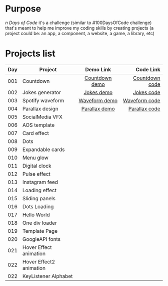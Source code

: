 # Purpose

_n Days of Code_ it's a challenge (similar to #100DaysOfCode challenge) that's meant to help me improve my coding skills by creating projects (a project could be: an app, a component, a website, a game, a library, etc)

# Projects list

| Day | Project                 |    Demo Link     |        Code Link |
| --- | ----------------------- | :--------------: | ---------------: |
| 001 | Countdown               | [Countdown demo] | [Countdown code] |
| 002 | Jokes generator         |   [Jokes demo]   |     [Jokes code] |
| 003 | Spotify waveform        | [Waveform demo]  |  [Waveform code] |
| 004 | Parallax design         | [Parallax demo]  |  [Parallax code] |
| 005 | SocialMedia VFX         |                  |                  |
| 006 | AOS template            |                  |                  |
| 007 | Card effect             |                  |                  |
| 008 | Dots                    |                  |                  |
| 009 | Expandable cards        |                  |                  |
| 010 | Menu glow               |                  |                  |
| 011 | Digital clock           |                  |                  |
| 012 | Pulse effect            |                  |                  |
| 013 | Instagram feed          |                  |                  |
| 014 | Loading effect          |                  |                  |
| 015 | Sliding panels          |                  |                  |
| 016 | Dots Loading            |                  |                  |
| 017 | Hello World             |                  |                  |
| 018 | One div loader          |                  |                  |
| 019 | Template Page           |                  |                  |
| 020 | GoogleAPI fonts         |                  |                  |
| 021 | Hover Effect animation  |                  |                  |
| 022 | Hover Effect2 animation |                  |                  |
| 022 | KeyListener Alphabet    |                  |                  |

[countdown demo]: https://trstefan.github.io/ndaysofcode/Countdown/index.html
[countdown code]: https://github.com/trstefan/ndaysofcode/tree/master/Countdown
[jokes demo]: https://trstefan.github.io/ndaysofcode/Jokes%20Generator/index.html
[jokes code]: https://github.com/trstefan/ndaysofcode/tree/master/Jokes%20Generator
[waveform demo]: https://trstefan.github.io/ndaysofcode/Spotify%20waveform/index.html
[waveform code]: https://github.com/trstefan/ndaysofcode/tree/master/Spotify%20waveform
[parallax demo]: https://trstefan.github.io/ndaysofcode/Parallax%20design/index.html
[parallax code]: https://github.com/trstefan/ndaysofcode/tree/master/Parallax%20design
